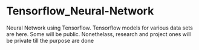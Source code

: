 # Tensorflow_Neural-Network
Neural Network using Tensorflow. 
Tensorflow models for various data sets are here. Some will be public. Nonethelass, research and project ones will be private till the purpose are done
